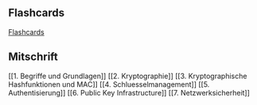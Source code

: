 ## Flashcards
[Flashcards](https://ankiweb.net/shared/info/1588050330)
## Mitschrift
[[1. Begriffe und Grundlagen]]
[[2. Kryptographie]]
[[3. Kryptographische Hashfunktionen und MAC]]
[[4. Schluesselmanagement]]
[[5. Authentisierung]]
[[6. Public Key Infrastructure]]
[[7. Netzwerksicherheit]]